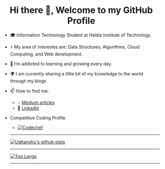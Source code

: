 <h1 align="center"> Hi there 👋, Welcome to my GitHub Profile<br/> </h1> 

<!--
**udit22022000/udit22022000** is a ✨ _special_ ✨ repository because its `README.md` (this file) appears on your GitHub profile.

Here are some ideas to get you started:

- 🔭 I’m currently working on ...
- 🌱 I’m currently learning ...
- 👯 I’m looking to collaborate on ...
- 🤔 I’m looking for help with ...
- 💬 Ask me about ...
- 📫 How to reach me: ...
- 😄 Pronouns: ...
- ⚡ Fun fact: ...
-->

-  🎓 Information Technology Student at Haldia Institute of Technology.
- :zap: My area of interestes are: Data Structures, Algorithms, Cloud Computing, and Web development. 
- 🌱 I’m addicted to learning and growing every day.
- :earth_africa: I am currently sharing a little bit of my knowledge to the world through my blogs
- 📫 How to find me: 
  - :bulb: [Medium articles](https://medium.com/@ping2udit)
  - :office: [LinkedIn](https://www.linkedin.com/in/uditanshu-kumar-611606149/)
- Competitive Coding Profile
  - [![Codechef](https://img.shields.io/badge/-Codechef-909090?style=flat&labelColor=909090&logo=Codechef&logoColor=white)](https://www.codechef.com/users/udit022000)
 
  <hr>
  
  [![Uditanshu's github stats](https://github-readme-stats.vercel.app/api?username=udit22022000&count_private=true&show_icons=true&theme=radical&hide_rank=false)](https://github.com/udit22022000/github-readme-stats)
  
  
  <hr>
  
  
  [![Top Langs](https://github-readme-stats.vercel.app/api/top-langs/?username=udit22022000)](https://github.com/udit22022000/github-readme-stats)
  
  <hr>
